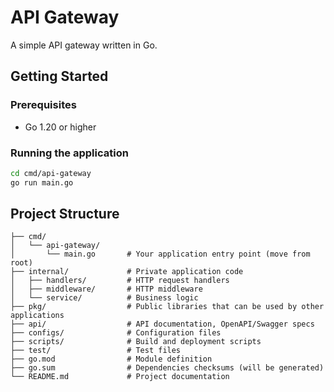 # API Gateway

A simple API gateway written in Go.

## Getting Started

### Prerequisites

-   Go 1.20 or higher

### Running the application

```bash
cd cmd/api-gateway
go run main.go
```

## Project Structure

```text
├── cmd/
│   └── api-gateway/
│       └── main.go       # Your application entry point (move from root)
├── internal/             # Private application code
│   ├── handlers/         # HTTP request handlers
│   ├── middleware/       # HTTP middleware
│   └── service/          # Business logic
├── pkg/                  # Public libraries that can be used by other applications
├── api/                  # API documentation, OpenAPI/Swagger specs
├── configs/              # Configuration files
├── scripts/              # Build and deployment scripts
├── test/                 # Test files
├── go.mod                # Module definition
├── go.sum                # Dependencies checksums (will be generated)
└── README.md             # Project documentation
```
